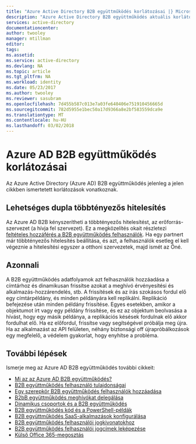 ```yaml
---
title: "Azure Active Directory B2B együttműködés korlátozásai |} Microsoft Docs"
description: "Azure Active Directory B2B együttműködés aktuális korlátozásai"
services: active-directory
documentationcenter: 
author: twooley
manager: mtillman
editor: 
tags: 
ms.assetid: 
ms.service: active-directory
ms.devlang: NA
ms.topic: article
ms.tgt_pltfrm: NA
ms.workload: identity
ms.date: 05/23/2017
ms.author: twooley
ms.reviewer: sasubram
ms.openlocfilehash: 7d455b587c013e7a03fe640406e751910456665d
ms.sourcegitcommit: 782d5955e1bec50a17d9366a8e2bf583559dca9e
ms.translationtype: MT
ms.contentlocale: hu-HU
ms.lasthandoff: 03/02/2018
---
```

# <a name="limitations-of-azure-ad-b2b-collaboration"></a>Azure AD B2B együttműködés korlátozásai
Az Azure Active Directory (Azure AD) B2B együttműködés jelenleg a jelen cikkben ismertetett korlátozások vonatkoznak.

## <a name="possible-double-multi-factor-authentication"></a>Lehetséges dupla többtényezős hitelesítés
Az Azure AD B2B kényszerítheti a többtényezős hitelesítést, az erőforrás-szervezet (a hívja fel szervezet). Ez a megközelítés okait részletezi [feltételes hozzáférés a B2B együttműködés felhasználók](active-directory-b2b-mfa-instructions.md). Ha egy partnert már többtényezős hitelesítés beállítása, és azt, a felhasználók esetleg el kell végeznie a hitelesítési egyszer a otthoni szervezetek, majd ismét az Öné.

## <a name="instant-on"></a>Azonnali
A B2B együttműködés adatfolyamok azt felhasználók hozzáadása a címtárhoz és dinamikusan frissítse azokat a meghívó érvényesítési és alkalmazás-hozzárendelés, stb. A frissítések és az írás szokásos fordul elő egy címtárpéldány, és minden példányára kell replikálni. Replikáció befejezése után minden példány frissítése. Egyes esetekben, amikor a objektumot írt vagy egy példány frissítése, és ez az objektum beolvasása a hívást, hogy egy másik példánya, a replikációs késések fordulnak elő akkor fordulhat elő. Ha ez előfordul, frissítse vagy segítségével próbálja meg újra. Ha az alkalmazást az API felületen, néhány biztonsági off újrapróbálkozások egy megfelelő, a védelem gyakorlat, hogy enyhítse a probléma.

## <a name="next-steps"></a>További lépések

Ismerje meg az Azure AD B2B együttműködés további cikkeit:

* [Mi az az Azure AD B2B együttműködés?](active-directory-b2b-what-is-azure-ad-b2b.md)
* [B2B együttműködés felhasználó tulajdonságai](active-directory-b2b-user-properties.md)
* [Egy szerepkör B2B együttműködés felhasználók hozzáadása](active-directory-b2b-add-guest-to-role.md)
* [B2bB együttműködés meghívókat delegálása](active-directory-b2b-delegate-invitations.md)
* [Dinamikus csoportok és a B2B együttműködés](active-directory-b2b-dynamic-groups.md)
* [B2B együttműködés kód és a PowerShell-példák](active-directory-b2b-code-samples.md)
* [B2B együttműködés SaaS-alkalmazások konfigurálása](active-directory-b2b-configure-saas-apps.md)
* [B2B együttműködés felhasználói jogkivonatokhoz](active-directory-b2b-user-token.md)
* [B2B együttműködés felhasználói jogcímek leképezése](active-directory-b2b-claims-mapping.md)
* [Külső Office 365-megosztás](active-directory-b2b-o365-external-user.md)
